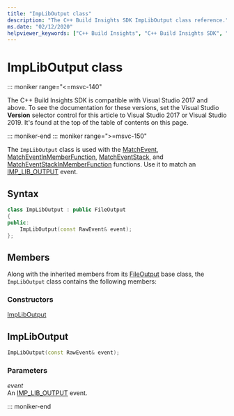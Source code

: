 ```yaml
---
title: "ImpLibOutput class"
description: "The C++ Build Insights SDK ImpLibOutput class reference."
ms.date: "02/12/2020"
helpviewer_keywords: ["C++ Build Insights", "C++ Build Insights SDK", "ImpLibOutput", "throughput analysis", "build time analysis", "vcperf.exe"]
---
```

# ImpLibOutput class

::: moniker range="<=msvc-140"

The C++ Build Insights SDK is compatible with Visual Studio 2017 and above. To see the documentation for these versions, set the Visual Studio **Version** selector control for this article to Visual Studio 2017 or Visual Studio 2019. It's found at the top of the table of contents on this page.

::: moniker-end
::: moniker range=">=msvc-150"

The `ImpLibOutput` class is used with the [MatchEvent](../functions/match-event.md), [MatchEventInMemberFunction](../functions/match-event-in-member-function.md), [MatchEventStack](../functions/match-event-stack.md), and [MatchEventStackInMemberFunction](../functions/match-event-stack-in-member-function.md) functions. Use it to match an [IMP_LIB_OUTPUT](../event-table.md#imp-lib-output) event.

## Syntax

```cpp
class ImpLibOutput : public FileOutput
{
public:
    ImpLibOutput(const RawEvent& event);
};
```

## Members

Along with the inherited members from its [FileOutput](file-output.md) base class, the `ImpLibOutput` class contains the following members:

### Constructors

[ImpLibOutput](#imp-lib-output)

## <a name="imp-lib-output"></a> ImpLibOutput

```cpp
ImpLibOutput(const RawEvent& event);
```

### Parameters

*event*\
An [IMP_LIB_OUTPUT](../event-table.md#imp-lib-output) event.

::: moniker-end
